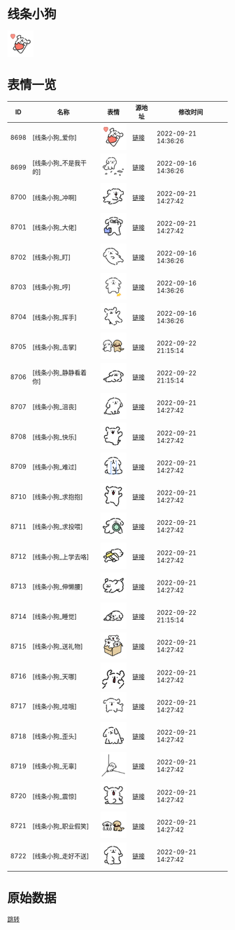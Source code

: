 # 线条小狗

<img src="./cover.png" height="60" alt="cover" />

# 表情一览

|ID|名称|表情|源地址|修改时间|
|----|----|----|----|----|
|8698|[线条小狗_爱你]|<img src="./pic/008698_%5B线条小狗_爱你%5D.png" height="60" alt="爱你"/>|[链接](http://i0.hdslb.com/bfs/emote/637d1c72f32fe0ea8799088608b3d47a9bb3880f.png)|2022-09-21 14:36:26|
|8699|[线条小狗_不是我干的]|<img src="./pic/008699_%5B线条小狗_不是我干的%5D.png" height="60" alt="不是我干的"/>|[链接](http://i0.hdslb.com/bfs/emote/69fa944760b3be2974cd659c76de3468b2daaf77.png)|2022-09-16 14:36:26|
|8700|[线条小狗_冲啊]|<img src="./pic/008700_%5B线条小狗_冲啊%5D.png" height="60" alt="冲啊"/>|[链接](http://i0.hdslb.com/bfs/emote/866a4022bcba3b2d6d83a118233f2aecd4786076.png)|2022-09-21 14:27:42|
|8701|[线条小狗_大佬]|<img src="./pic/008701_%5B线条小狗_大佬%5D.png" height="60" alt="大佬"/>|[链接](http://i0.hdslb.com/bfs/emote/0c3bf4494199085397ed07ba9c7f125f7c502568.png)|2022-09-21 14:27:42|
|8702|[线条小狗_盯]|<img src="./pic/008702_%5B线条小狗_盯%5D.png" height="60" alt="盯"/>|[链接](http://i0.hdslb.com/bfs/emote/75e1c1bc82b9322697c18fffc7cc44368cdc0594.png)|2022-09-16 14:36:26|
|8703|[线条小狗_哼]|<img src="./pic/008703_%5B线条小狗_哼%5D.png" height="60" alt="哼"/>|[链接](http://i0.hdslb.com/bfs/emote/d7f0a28417052172ee4faf6c64ab95baf37d4557.png)|2022-09-16 14:36:26|
|8704|[线条小狗_挥手]|<img src="./pic/008704_%5B线条小狗_挥手%5D.png" height="60" alt="挥手"/>|[链接](http://i0.hdslb.com/bfs/emote/e52ed2099bf66f52cfe433a08cbed54d9815318b.png)|2022-09-16 14:36:26|
|8705|[线条小狗_击掌]|<img src="./pic/008705_%5B线条小狗_击掌%5D.png" height="60" alt="击掌"/>|[链接](http://i0.hdslb.com/bfs/emote/481075749991651c522caa7694bb308258714768.png)|2022-09-22 21:15:14|
|8706|[线条小狗_静静看着你]|<img src="./pic/008706_%5B线条小狗_静静看着你%5D.png" height="60" alt="静静看着你"/>|[链接](http://i0.hdslb.com/bfs/emote/e2373ad40ced225115de77aee98e21f3d35d57c2.png)|2022-09-22 21:15:14|
|8707|[线条小狗_沮丧]|<img src="./pic/008707_%5B线条小狗_沮丧%5D.png" height="60" alt="沮丧"/>|[链接](http://i0.hdslb.com/bfs/emote/2ceef1641f6ac86a7e244b421365bbbcd5e82b3f.png)|2022-09-21 14:27:42|
|8708|[线条小狗_快乐]|<img src="./pic/008708_%5B线条小狗_快乐%5D.png" height="60" alt="快乐"/>|[链接](http://i0.hdslb.com/bfs/emote/f82b6dcd3dd4b79827e68e7de812cfb17b825451.png)|2022-09-21 14:27:42|
|8709|[线条小狗_难过]|<img src="./pic/008709_%5B线条小狗_难过%5D.png" height="60" alt="难过"/>|[链接](http://i0.hdslb.com/bfs/emote/8e78fcd3499a281109cad38e63b9b01cf1e507b3.png)|2022-09-21 14:27:42|
|8710|[线条小狗_求抱抱]|<img src="./pic/008710_%5B线条小狗_求抱抱%5D.png" height="60" alt="求抱抱"/>|[链接](http://i0.hdslb.com/bfs/emote/38c5ac5033fdfb1081eb60c799e76e2b053711fe.png)|2022-09-21 14:27:42|
|8711|[线条小狗_求投喂]|<img src="./pic/008711_%5B线条小狗_求投喂%5D.png" height="60" alt="求投喂"/>|[链接](http://i0.hdslb.com/bfs/emote/ebad58f92d43e650b4b292125f3a703a92f723ac.png)|2022-09-21 14:27:42|
|8712|[线条小狗_上学去咯]|<img src="./pic/008712_%5B线条小狗_上学去咯%5D.png" height="60" alt="上学去咯"/>|[链接](http://i0.hdslb.com/bfs/emote/e669df3bd3f57a071574729d94c651063a8942b7.png)|2022-09-21 14:27:42|
|8713|[线条小狗_伸懒腰]|<img src="./pic/008713_%5B线条小狗_伸懒腰%5D.png" height="60" alt="伸懒腰"/>|[链接](http://i0.hdslb.com/bfs/emote/f2f32ceb9a5b56e4398b509cc51ae77bf46d19f7.png)|2022-09-21 14:27:42|
|8714|[线条小狗_睡觉]|<img src="./pic/008714_%5B线条小狗_睡觉%5D.png" height="60" alt="睡觉"/>|[链接](http://i0.hdslb.com/bfs/emote/517fdde797528e8080863557af56ad79975f5807.png)|2022-09-22 21:15:14|
|8715|[线条小狗_送礼物]|<img src="./pic/008715_%5B线条小狗_送礼物%5D.png" height="60" alt="送礼物"/>|[链接](http://i0.hdslb.com/bfs/emote/261b363f2ac8aa4f323895a94aa73962afd9954e.png)|2022-09-21 14:27:42|
|8716|[线条小狗_天哪]|<img src="./pic/008716_%5B线条小狗_天哪%5D.png" height="60" alt="天哪"/>|[链接](http://i0.hdslb.com/bfs/emote/1c4fc75910c710f913ecaf3ca39c0a97a173c427.png)|2022-09-21 14:27:42|
|8717|[线条小狗_哇哦]|<img src="./pic/008717_%5B线条小狗_哇哦%5D.png" height="60" alt="哇哦"/>|[链接](http://i0.hdslb.com/bfs/emote/712c36ca555de7d7b51c1e4b0b8e1a3a9d5d68f1.png)|2022-09-21 14:27:42|
|8718|[线条小狗_歪头]|<img src="./pic/008718_%5B线条小狗_歪头%5D.png" height="60" alt="歪头"/>|[链接](http://i0.hdslb.com/bfs/emote/e6402b6673b9a551867f05d52eac0e9068075b14.png)|2022-09-21 14:27:42|
|8719|[线条小狗_无辜]|<img src="./pic/008719_%5B线条小狗_无辜%5D.png" height="60" alt="无辜"/>|[链接](http://i0.hdslb.com/bfs/emote/7cb2d52dfa92a5f958b7ffc7b8be71047cc16652.png)|2022-09-21 14:27:42|
|8720|[线条小狗_震惊]|<img src="./pic/008720_%5B线条小狗_震惊%5D.png" height="60" alt="震惊"/>|[链接](http://i0.hdslb.com/bfs/emote/34fb403c6781e6c0dcbfdfb33534a1c9e6a23f6d.png)|2022-09-21 14:27:42|
|8721|[线条小狗_职业假笑]|<img src="./pic/008721_%5B线条小狗_职业假笑%5D.png" height="60" alt="职业假笑"/>|[链接](http://i0.hdslb.com/bfs/emote/b8efdfc582b53bddac674e9bed2dfb5724504ab0.png)|2022-09-21 14:27:42|
|8722|[线条小狗_走好不送]|<img src="./pic/008722_%5B线条小狗_走好不送%5D.png" height="60" alt="走好不送"/>|[链接](http://i0.hdslb.com/bfs/emote/ba6eceb8be04662c8ffb4fe458a305a6ad30fef4.png)|2022-09-21 14:27:42|

# 原始数据

[跳转](./raw.json)

